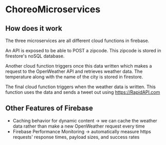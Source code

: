 # ChoreoMicroservices

## How does it work
The three microservices are all different cloud functions in firebase.

An API is exposed to be able to POST a zipcode. This zipcode is stored in firestore's noSQL database. 

Another cloud function triggers once this data written which makes a request to the OpenWeather API and retrieves weather data. The temperature along with the name of the city is stored in firestore.

The final cloud function triggers when the weather data is written. This function uses the data and sends a tweet out using https://RapidAPI.com

## Other Features of Firebase
- Caching behavior for dynamic content -> we can cache the weather data rather than make a new OpenWeather request every time
- Firebase Performance Monitoring -> automatically measure https requests' response times, payload sizes, and success rates
